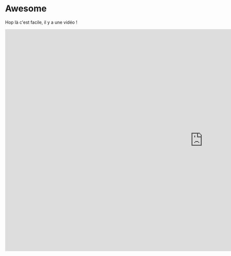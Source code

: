 # Awesome

Hop là c'est facile, il y a une vidéo !

<iframe width="1280" height="720" src="https://www.youtube.com/embed/L0m97UcA16A" title="2.7 - Comment être AWESOME - Shell" frameborder="0" allow="accelerometer; autoplay; clipboard-write; encrypted-media; gyroscope; picture-in-picture; web-share" referrerpolicy="strict-origin-when-cross-origin" allowfullscreen></iframe>
